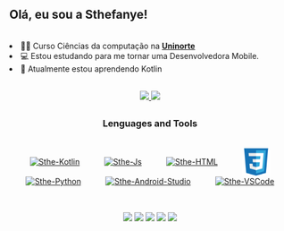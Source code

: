 ## Olá, eu sou a Sthefanye!

<br/>

<li> 👩‍🎓  Curso Ciências da computação na <strong> <a href="https://www.uninorte.com.br/">Uninorte</a> </strong> </li>
<li> 💻 Estou estudando para me tornar uma Desenvolvedora Mobile. </li>
<li> 🧠 Atualmente estou aprendendo Kotlin </li>

<br>

 <p align="center">
   <a href="https://github.com/Sthefanye" target="_blank">
    <img height="180em" src="https://github-readme-stats.vercel.app/api?username=Sthefanye&show_icons=true&theme=bear&include_all_commits=true&count_private=true"/>
     <img height="150em" src="https://github-readme-stats.vercel.app/api/top-langs/?username=Sthefanye&layout=compact&langs_count=7&theme=bear"/>
   </a>
  </p>
  
<h2></h2>

  <h3 align="center"> Lenguages and Tools </h3>
  <div style="display: inline_block" align="center"><br>
    <a href="https://kotlinlang.org/"><img align="center" alt="Sthe-Kotlin" height="45" width="45" hspace="20" src="https://upload.wikimedia.org/wikipedia/commons/thumb/7/74/Kotlin_Icon.png/1024px-Kotlin_Icon.png"></a>  
    <a href="https://developer.mozilla.org/pt-BR/docs/Web/JavaScript"><img align="center" alt="Sthe-Js" height="50" width="50" hspace="20" src="https://cdn.iconscout.com/icon/free/png-256/javascript-2752148-2284965.png"></a>
    <a href="https://developer.mozilla.org/pt-BR/docs/Web/HTML"><img align="center" alt="Sthe-HTML" height="50" width="50" hspace="20" src="https://image.flaticon.com/icons/png/512/174/174854.png"><a/>
    <a href="https://developer.mozilla.org/pt-BR/docs/Web/CSS"><img align="center" alt="Sthe-CSS" height="50" width="50" hspace="20" src="https://raw.githubusercontent.com/devicons/devicon/master/icons/css3/css3-original.svg"><a/>
     <a href="https://www.python.org/"><img align="center" alt="Sthe-Python" height="50" width="50" hspace="20" src="https://upload.wikimedia.org/wikipedia/commons/thumb/c/c3/Python-logo-notext.svg/2048px-Python-logo-notext.svg.png"></a>
     <a href="https://developer.android.com/studio"><img align="center" alt="Sthe-Android-Studio" height="55" width="50" hspace="20" src="https://static.wikia.nocookie.net/logopedia/images/d/db/Android_Studio_Icon_2021.svg/revision/latest/scale-to-width-down/200?cb=20210305211354"></a>
     <a href="https://code.visualstudio.com/"><img align="center" alt="Sthe-VSCode" height="55" width="50" hspace="20" src="https://upload.wikimedia.org/wikipedia/commons/thumb/9/9a/Visual_Studio_Code_1.35_icon.svg/512px-Visual_Studio_Code_1.35_icon.svg.png"></a>
  </div>
  </div>
<br/>
 
 <h2> </h2>
<div align = "center"> 
 <a href="https://www.linkedin.com/in/sthefanye/" target="_blank"><img src="https://img.shields.io/badge/-LinkedIn-%230077B5?style=for-the-badge&logo=linkedin&logoColor=white" target="_blank"></a> 
 <a href = "mailto:sthefanyeolive@gmail.com"><img src="https://img.shields.io/badge/Gmail-D14836?style=for-the-badge&logo=gmail&logoColor=white" target="_blank"></a>
  <a href = "mailto:sthefanye_olive@outlook.com"><img src="https://img.shields.io/badge/Microsoft_Outlook-0078D4?style=for-the-badge&logo=microsoft-outlook&logoColor=white" target="_blank"></a>
  <a href="https://instagram.com/sthe.kt" target="_blank"><img src="https://img.shields.io/badge/Instagram-E4405F?style=for-the-badge&logo=instagram&logoColor=white" target="_blank"></a>
 <a href="https://twitter.com/sthekt" target="_blank"><img src="https://img.shields.io/badge/Twitter-1DA1F2?style=for-the-badge&logo=twitter&logoColor=white" target="_blank"></a>
</div>
    
